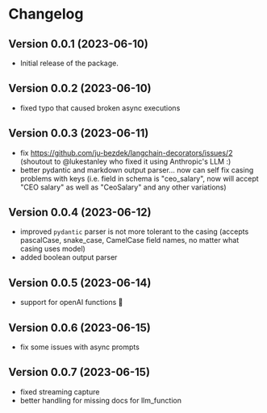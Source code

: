 # Changelog

## Version 0.0.1 (2023-06-10)

- Initial release of the package.

## Version 0.0.2 (2023-06-10)
- fixed typo that caused broken async executions

## Version 0.0.3 (2023-06-11)
- fix https://github.com/ju-bezdek/langchain-decorators/issues/2 
   (shoutout to @lukestanley who fixed it using Anthropic's LLM :)
- better pydantic and markdown output parser... now can self fix casing problems with keys (i.e. field in schema is "ceo_salary", now will accept "CEO salary" as well as "CeoSalary" and any other variations)

## Version 0.0.4 (2023-06-12)
- improved `pydantic` parser is not more tolerant to the casing (accepts pascalCase, snake_case, CamelCase field names, no matter what casing uses model)
- added boolean output parser


## Version 0.0.5 (2023-06-14)
- support for openAI functions 🚀 

## Version 0.0.6 (2023-06-15)
- fix some issues with async prompts

## Version 0.0.7 (2023-06-15)
- fixed streaming capture
- better handling for missing docs for llm_function



